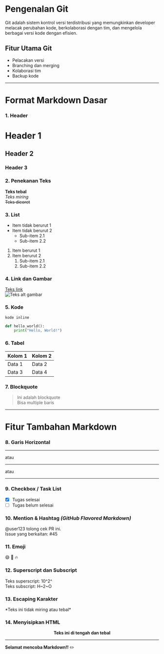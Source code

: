 # Pengenalan Git

Git adalah sistem kontrol versi terdistribusi yang memungkinkan developer melacak perubahan kode, berkolaborasi dengan tim, dan mengelola berbagai versi kode dengan efisien.

## Fitur Utama Git

- Pelacakan versi
- Branching dan merging
- Kolaborasi tim
- Backup kode

---

# Format Markdown Dasar

### 1. Header

# Header 1  
## Header 2  
### Header 3  

### 2. Penekanan Teks

**Teks tebal**  
_Teks miring_  
~~Teks dicoret~~

### 3. List

- Item tidak berurut 1  
- Item tidak berurut 2  
  - Sub-item 2.1  
  - Sub-item 2.2

1. Item berurut 1  
2. Item berurut 2  
   1. Sub-item 2.1  
   2. Sub-item 2.2

### 4. Link dan Gambar

[Teks link](https://www.contoh.com)  
![Teks alt gambar](url-gambar.jpg)

### 5. Kode

`kode inline`

```python
def hello_world():
    print("Hello, World!")
```

### 6. Tabel

| Kolom 1 | Kolom 2 |
| ------- | ------- |
| Data 1  | Data 2  |
| Data 3  | Data 4  |

### 7. Blockquote

> Ini adalah blockquote  
> Bisa multiple baris

---

# Fitur Tambahan Markdown

### 8. Garis Horizontal

---

atau

***

atau

___

### 9. Checkbox / Task List

- [x] Tugas selesai  
- [ ] Tugas belum selesai

### 10. Mention & Hashtag _(GitHub Flavored Markdown)_

@user123 tolong cek PR ini.  
Issue yang berkaitan: #45

### 11. Emoji

:smile: :rocket: :fire:

### 12. Superscript dan Subscript

Teks superscript: 10^2^  
Teks subscript: H~2~O

### 13. Escaping Karakter

\*Teks ini tidak miring atau tebal\*

### 14. Menyisipkan HTML

<center><b>Teks ini di tengah dan tebal</b></center>

---

**Selamat mencoba Markdown!!** ✏️
